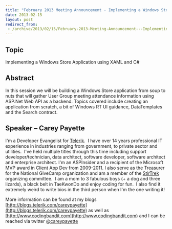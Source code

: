 ```yaml
---
title: "February 2013 Meeting Announcement - Implementing a Windows Store Application using XAML and C#"
date: 2013-02-15
layout: post
redirect_from:
 - /archive/2013/02/15/February-2013-Meeting-Announcement---Implementing-a-Windows-Store-Application.aspx/index.html
---
```


## Topic

Implementing a Windows Store Application using XAML and C#

## Abstract

In this session we will be building a Windows Store application from soup to nuts that will gather User Group meeting attendance information using ASP.Net Web API as a backend. Topics covered include creating an application from scratch, a bit of Windows RT UI guidance, DataTemplates and the Search contract.

## Speaker – Carey Payette

I'm a Developer Evangelist for [Telerik](http://www.telerik.com/).  I have over 14 years professional IT experience in industries ranging from government, to private sector and utilities.  I've held multiple titles through this time including support developer/technician, data architect, software developer, software architect and enterprise architect. I'm an ASPInsider and a recipient of the Microsoft MVP award in Client App Dev from 2009-2011. I also serve as the Treasurer for the National GiveCamp organization and am a member of the [StirTrek](http://stirtrek.com/) organizing committee.  I am a mom to 3 fabulous boys (+ a dog and three lizards), a black belt in TaeKwonDo and enjoy coding for fun.  I also find it extremely weird to write bios in the third person when I'm the one writing it!

More information can be found at my blogs [http://blogs.telerik.com/careypayette](http://blogs.telerik.com/careypayette) as well as [http://www.codingbandit.com](http://www.codingbandit.com) and I can be reached via twitter [@careypayette](http://twitter.com/careypayette)
